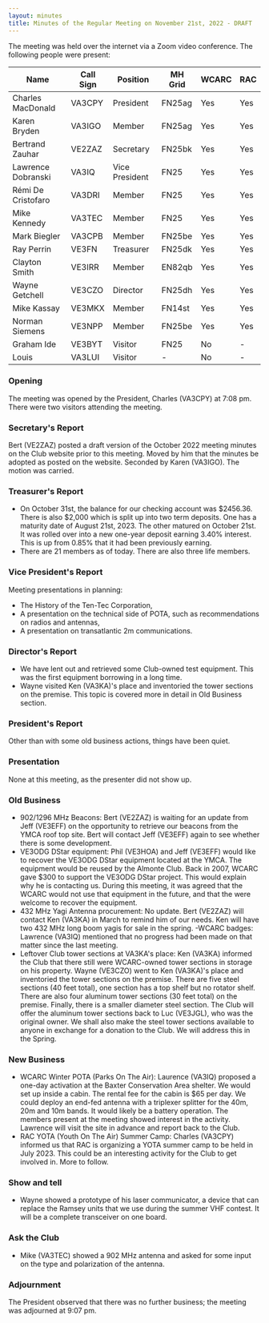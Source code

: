 ```yaml
---
layout: minutes
title: Minutes of the Regular Meeting on November 21st, 2022 - DRAFT
---
```

The meeting was held over the internet via a Zoom video conference.
The following people were present:

| Name                   | Call Sign  | Position         | MH Grid | WCARC | RAC |
|------------------------|------------|------------------|---------|-------|-----|
| Charles MacDonald      | VA3CPY     | President        | FN25ag  | Yes   | Yes |
| Karen Bryden           | VA3IGO     | Member           | FN25ag  | Yes   | Yes |
| Bertrand Zauhar        | VE2ZAZ     | Secretary        | FN25bk  | Yes   | Yes |
| Lawrence Dobranski     | VA3IQ      | Vice President   | FN25    | Yes   | Yes |
| Rémi De Cristofaro     | VA3DRI     | Member           | FN25    | Yes   | Yes |
| Mike Kennedy           | VA3TEC     | Member           | FN25    | Yes   | Yes |
| Mark Biegler           | VA3CPB     | Member           | FN25be  | Yes   | Yes |
| Ray Perrin             | VE3FN      | Treasurer        | FN25dk  | Yes   | Yes |
| Clayton Smith          | VE3IRR     | Member           | EN82qb  | Yes   | Yes |
| Wayne Getchell         | VE3CZO     | Director         | FN25dh  | Yes   | Yes |
| Mike Kassay            | VE3MKX     | Member           | FN14st  | Yes   | Yes |
| Norman Siemens         | VE3NPP     | Member           | FN25be  | Yes   | Yes |
| Graham Ide             | VE3BYT     | Visitor          | FN25    | No    |  -  |
| Louis                  | VA3LUI     | Visitor          |   -     | No    |  -  |

### Opening
The meeting was opened by the President, Charles (VA3CPY) at 7:08 pm.
There were two visitors attending the meeting.

### Secretary's Report
Bert (VE2ZAZ) posted a draft version of the October 2022 meeting minutes on the Club website prior to this meeting. Moved by him that the minutes be adopted as posted on the website. Seconded by Karen (VA3IGO). The motion was carried.

### Treasurer's Report
- On October 31st, the balance for our checking account was $2456.36. There is also $2,000 which is split up into two term deposits. One has a maturity date of August 21st, 2023. The other matured on October 21st. It was rolled over into a new one-year deposit earning 3.40% interest. This is up from 0.85% that it had been previously earning.
- There are 21 members as of today. There are also three life members.

### Vice President's Report
Meeting presentations in planning:
- The History of the Ten-Tec Corporation,
- A presentation on the technical side of POTA, such as recommendations on radios and antennas,
- A presentation on transatlantic 2m communications.

### Director's Report
- We have lent out and retrieved some Club-owned test equipment. This was the first equipment borrowing in a long time.
- Wayne visited Ken (VA3KA)'s place and inventoried the tower sections on the premise. This topic is covered more in detail in Old Business section.

### President's Report
Other than with some old business actions, things have been quiet.

### Presentation
None at this meeting, as the presenter did not show up.

### Old Business
- 902/1296 MHz Beacons: Bert (VE2ZAZ) is waiting for an update from Jeff (VE3EFF) on the opportunity to retrieve our beacons from the YMCA roof top site. Bert will contact Jeff (VE3EFF) again to see whether there is some development.
- VE3ODG DStar equipment: Phil (VE3HOA) and Jeff (VE3EFF) would like to recover the VE3ODG DStar equipment located at the YMCA. The equipment would be reused by the Almonte Club. Back in 2007, WCARC gave $300 to support the VE3ODG DStar project. This would explain why he is contacting us. During this meeting, it was agreed that the WCARC would not use that equipment in the future, and that the were welcome to recover the equipment.
- 432 MHz Yagi Antenna procurement: No update. Bert (VE2ZAZ) will contact Ken (VA3KA) in March to remind him of our needs. Ken will have two 432 MHz long boom yagis for sale in the spring.
-WCARC badges: Lawrence (VA3IQ) mentioned that no progress had been made on that matter since the last meeting.
- Leftover Club tower sections at VA3KA's place: Ken (VA3KA) informed the Club that there still were WCARC-owned tower sections in storage on his property. Wayne (VE3CZO) went to Ken (VA3KA)'s place and inventoried the tower sections on the premise. There are five steel sections (40 feet total), one section has a top shelf but no rotator shelf. There are also four aluminum tower sections (30 feet total) on the premise. Finally, there is a smaller diameter steel section. The Club will offer the aluminum tower sections back to Luc (VE3JGL), who was the original owner. We shall also make the steel tower sections available to anyone in exchange for a donation to the Club. We will address this in the Spring.

### New Business
- WCARC Winter POTA (Parks On The Air): Laurence (VA3IQ) proposed a one-day activation at the Baxter Conservation Area shelter. We would set up inside a cabin. The rental fee for the cabin is $65 per day. We could deploy an end-fed antenna with a triplexer splitter for the 40m, 20m and 10m bands. It would likely be a battery operation. The members present at the meeting showed interest in the activity. Lawrence will visit the site in advance and report back to the Club.
- RAC YOTA (Youth On The Air) Summer Camp: Charles (VA3CPY) informed us that RAC is organizing a YOTA summer camp to be held in July 2023. This could be an interesting activity for the Club to get involved in. More to follow.

### Show and tell
- Wayne showed a prototype of his laser communicator, a device that can replace the Ramsey units that we use during the summer VHF contest. It will be a complete transceiver on one board.

### Ask the Club
- Mike (VA3TEC) showed a 902 MHz antenna and asked for some input on the type and polarization of the antenna.

### Adjournment
The President observed that there was no further business; the meeting was adjourned at 9:07 pm.
